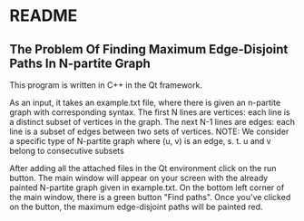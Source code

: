 # README

## The Problem Of Finding Maximum Edge-Disjoint Paths In N-partite Graph

This program is written in C++ in the Qt framework. 

As an input, it takes an example.txt file, where there is given an n-partite graph with corresponding syntax.
The first N lines are vertices: each line is a distinct subset of vertices in the graph.
The next N-1 lines are edges: each line is a subset of edges between two sets of vertices.
NOTE: We consider a specific type of N-partite graph where (u, v) is an edge, s. t. u and v belong to consecutive subsets

After adding all the attached files in the Qt environment click on the run button.
The main window will appear on your screen with the already painted N-partite graph given in example.txt.
On the bottom left corner of the main window, there is a green button "Find paths".
Once you've clicked on the button, the maximum edge-disjoint paths will be painted red.
